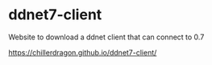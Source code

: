 # ddnet7-client
Website to download a ddnet client that can connect to 0.7

https://chillerdragon.github.io/ddnet7-client/
